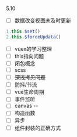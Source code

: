 5.10 

- [ ] 数据改变视图未及时更新


```javascript
1.this.$set()
2.this.$forceUpdata()
```

- [ ] vuex的学习整理
- [ ] this指向问题
- [ ] 闭包概念
- [ ] scss
- [ ] ~~深浅拷贝问题~~
- [ ] 防抖/节流
- [ ] vue生命周期
- [ ] 事件监听
- [ ] canvas --
- [ ] 构造函数
- [ ] 异步
- [ ] 组件封装的正确方式